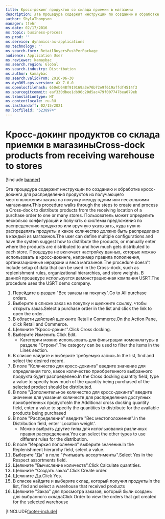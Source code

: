 ```yaml
---
title: Кросс-докинг продуктов со склада приемки в магазины
description: Эта процедура содержит инструкции по созданию и обработке кросс-докинга для распределения продуктов из получающего местоположения заказа на покупку между одним или несколькими магазинами.
author: ShylaThompson
manager: tfehr
ms.date: 02/17/2016
ms.topic: business-process
ms.prod: ''
ms.service: dynamics-ax-applications
ms.technology: ''
ms.search.form: RetailBuyersPushPerPackage
audience: Application User
ms.reviewer: kamaybac
ms.search.region: Global
ms.search.industry: Distribution
ms.author: kamaybac
ms.search.validFrom: 2016-06-30
ms.dyn365.ops.version: AX 7.0.0
ms.openlocfilehash: 650eb648f919169a3e70b72e9f619affdf4514f3
ms.sourcegitcommit: eaf330dbee1db96c20d5ac479f007747bea079eb
ms.translationtype: HT
ms.contentlocale: ru-RU
ms.lasthandoff: 02/15/2021
ms.locfileid: "5238974"
---
```

# <a name="cross-dock-products-from-receiving-warehouse-to-stores"></a><span data-ttu-id="27512-103">Кросс-докинг продуктов со склада приемки в магазины</span><span class="sxs-lookup"><span data-stu-id="27512-103">Cross-dock products from receiving warehouse to stores</span></span>

[!include [banner](../../includes/banner.md)]

<span data-ttu-id="27512-104">Эта процедура содержит инструкции по созданию и обработке кросс-докинга для распределения продуктов из получающего местоположения заказа на покупку между одним или несколькими магазинами.</span><span class="sxs-lookup"><span data-stu-id="27512-104">This procedure walks through the steps to create and process a Cross-dock to distribute products from the receiving location of a purchase order to one or many stores.</span></span> <span data-ttu-id="27512-105">Пользователь может определить несколько конфигураций и получать о системы предложения по распределению продуктов или вручную указывать, куда нужно распределять продукты и какое количество должно быть распределено в каждый из магазинов.</span><span class="sxs-lookup"><span data-stu-id="27512-105">The user can define multiple configurations and have the system suggest how to distribute the products, or manually enter where the products are distributed to and how much gets distributed to each store.</span></span> <span data-ttu-id="27512-106">Процедура не включает настройку данных, которые можно использовать в кросс-докинге, например правила пополнения, организационные иерархии и веса магазинов.</span><span class="sxs-lookup"><span data-stu-id="27512-106">The procedure doesn't include setup of data that can be used in the Cross-dock, such as replenishment rules, organizational hierarchies, and store weights.</span></span> <span data-ttu-id="27512-107">В данной процедуре используется демонстрационная компания USRT.</span><span class="sxs-lookup"><span data-stu-id="27512-107">The procedure uses the USRT demo company.</span></span>

1. <span data-ttu-id="27512-108">Перейдите в раздел "Все заказы на покупку".</span><span class="sxs-lookup"><span data-stu-id="27512-108">Go to All purchase orders.</span></span>
2. <span data-ttu-id="27512-109">Выберите в списке заказ на покупку и щелкните ссылку, чтобы открыть заказ.</span><span class="sxs-lookup"><span data-stu-id="27512-109">Select a purchase order in the list and click the link to open the order.</span></span>
3. <span data-ttu-id="27512-110">В области действий щелкните Retail и Commerce.</span><span class="sxs-lookup"><span data-stu-id="27512-110">On the Action Pane, click Retail and Commerce.</span></span>
4. <span data-ttu-id="27512-111">Щелкните "Кросс-докинг".</span><span class="sxs-lookup"><span data-stu-id="27512-111">Click Cross docking.</span></span>
5. <span data-ttu-id="27512-112">Выберите Изменить.</span><span class="sxs-lookup"><span data-stu-id="27512-112">Click Edit.</span></span>
    * <span data-ttu-id="27512-113">Категории можно использовать для фильтрации номенклатуры в разделе "Строки".</span><span class="sxs-lookup"><span data-stu-id="27512-113">The category can be used to filter the items in the Lines section.</span></span>  
6. <span data-ttu-id="27512-114">В списке найдите и выберите требуемую запись.</span><span class="sxs-lookup"><span data-stu-id="27512-114">In the list, find and select the desired record.</span></span>
7. <span data-ttu-id="27512-115">В поле "Количество для кросс-докинга" введите значение для определения того, какое количество приобретенного выбранного продукта будет распределено.</span><span class="sxs-lookup"><span data-stu-id="27512-115">In the Cross docking quantity field, type a value to specify how much of the quantity being purchased of the selected product should be distributed.</span></span>
8. <span data-ttu-id="27512-116">В поле "Дополнительное количество для кросс-докинга" введите значение для указания количеств для распределения доступных приобретенных продуктов</span><span class="sxs-lookup"><span data-stu-id="27512-116">In the Additional cross docking quantity field, enter a value to specify the quantities to distribute for the available products being purchased</span></span>
9. <span data-ttu-id="27512-117">В поле "Распределение" введите "Вес местоположения".</span><span class="sxs-lookup"><span data-stu-id="27512-117">In the Distribution field, enter 'Location weight'.</span></span>
    * <span data-ttu-id="27512-118">Можно выбрать другие типы для использования различных правил распределения.</span><span class="sxs-lookup"><span data-stu-id="27512-118">You can select the other types to use different rules for the distribution.</span></span>  
10. <span data-ttu-id="27512-119">В поле "Иерархия пополнения" выберите значение.</span><span class="sxs-lookup"><span data-stu-id="27512-119">In the Replenishment hierarchy field, select a value.</span></span>
11. <span data-ttu-id="27512-120">Выберите "Да" в поле "Учитывать ассортименты".</span><span class="sxs-lookup"><span data-stu-id="27512-120">Select Yes in the Respect assortments field.</span></span>
12. <span data-ttu-id="27512-121">Щелкните "Вычисление количеств".</span><span class="sxs-lookup"><span data-stu-id="27512-121">Click Calculate quantities.</span></span>
13. <span data-ttu-id="27512-122">Щелкните "Создать заказ".</span><span class="sxs-lookup"><span data-stu-id="27512-122">Click Create order.</span></span>
14. <span data-ttu-id="27512-123">Щелкните Да.</span><span class="sxs-lookup"><span data-stu-id="27512-123">Click Yes.</span></span>
15. <span data-ttu-id="27512-124">В списке найдите и выберите склад, который получил продукты</span><span class="sxs-lookup"><span data-stu-id="27512-124">In the list, find and select a warehouse that received products</span></span>
16. <span data-ttu-id="27512-125">Щелкните "Заказ" для просмотра заказов, который были созданы для выбранного склада</span><span class="sxs-lookup"><span data-stu-id="27512-125">Click Order to view the orders that got created for the selected warehouse</span></span>



[!INCLUDE[footer-include](../../../includes/footer-banner.md)]